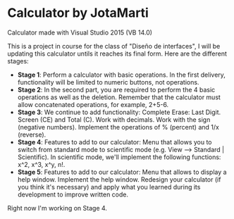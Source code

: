 # Calculator by JotaMarti
Calculator made with Visual Studio 2015 (VB 14.0)

This is a project in course for the class of "Diseño de interfaces", I will be updating this calculator untils it reaches its final form. Here are the different stages:

- **Stage 1**: Perform a calculator with basic operations. In the first delivery, functionality will be limited to numeric buttons, not operations.
- **Stage 2**: In the second part, you are required to perform the 4 basic operations as well as the deletion. Remember that the calculator must allow concatenated operations, for example, 2+5-6.
- **Stage 3**: We continue to add functionality: Complete Erase: Last Digit. Screen (CE) and Total (C). Work with decimals. Work with the sign (negative numbers). Implement the operations of % (percent) and 1/x (reverse).
- **Stage 4**: Features to add to our calculator: Menu that allows you to switch from standard mode to scientific mode (e.g. View --> Standard | Scientific). In scientific mode, we'll implement the following functions: x^2, x^3, x^y, n!.
- **Stage 5**: Features to add to our calculator: Menu that allows to display a help window. Implement the help window. Redesign your calculator (if you think it's necessary) and apply what you learned during its development to improve written code.

Right now I'm working on Stage 4.